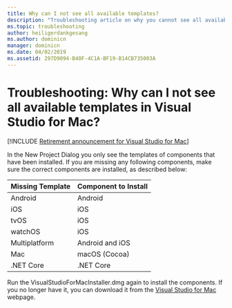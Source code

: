 ```yaml
---
title: Why can I not see all available templates?
description: "Troubleshooting article on why you cannot see all available templates."
ms.topic: troubleshooting
author: heiligerdankgesang 
ms.author: dominicn
manager: dominicn
ms.date: 04/02/2019
ms.assetid: 297D9094-B40F-4C1A-BF19-B14CB735003A
---
```

# Troubleshooting: Why can I not see all available templates in Visual Studio for Mac?

 [!INCLUDE [Retirement announcement for Visual Studio for Mac](includes/vsmac-retirement.md)]

In the New Project Dialog you only see the templates of components that have been installed. If you are missing any following components, make sure the correct components are installed, as described below:

|Missing Template  |Component to Install  |
|---------|---------|
|Android     |Android        |
|iOS     |iOS         |
|tvOS     |iOS         |
|watchOS     |iOS         |
|Multiplatform     |Android and iOS         |
|Mac     |macOS (Cocoa)         |
|.NET Core     |.NET Core         |

Run the VisualStudioForMacInstaller.dmg again to install the components. If you no longer have it, you can download it from the [Visual Studio for Mac](https://visualstudio.microsoft.com/vs/mac/) webpage.
